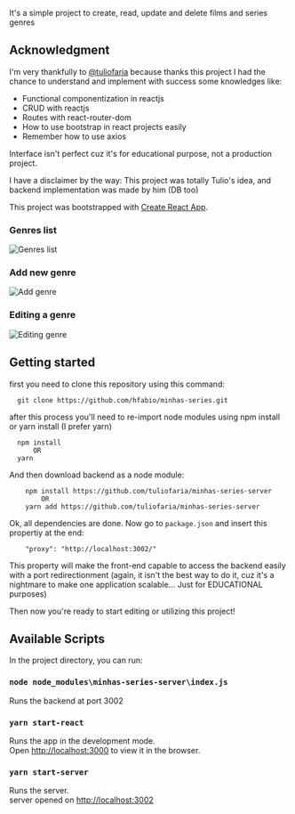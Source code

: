 It's a simple project to create, read, update and delete films and series genres 

## Acknowledgment

I'm very thankfully to [@tuliofaria](https://github.com/tuliofaria) because thanks this project I had the chance to understand and implement with success some knowledges like:
- Functional componentization in reactjs
- CRUD with reactjs
- Routes with react-router-dom
- How to use bootstrap in react projects easily
- Remember how to use axios

Interface isn't perfect cuz it's for educational purpose, not a production project.

I have a disclaimer by the way:
This project was totally Tulio's idea, and backend implementation was made by him (DB too)

This project was bootstrapped with [Create React App](https://github.com/facebook/create-react-app).
### Genres list
![Genres list](https://user-images.githubusercontent.com/15989467/62274822-0012f280-b417-11e9-956a-316221c4baa0.png)
### Add new genre
![Add genre](https://user-images.githubusercontent.com/15989467/62274890-23d63880-b417-11e9-8075-6630d067cb8b.png)
### Editing a genre
![Editing genre](https://user-images.githubusercontent.com/15989467/62274973-49fbd880-b417-11e9-9295-0252123434fa.png)


## Getting started

first you need to clone this repository using this command:

```
  git clone https://github.com/hfabio/minhas-series.git
```

after this process you'll need to re-import node modules using npm install or yarn install (I prefer yarn)
```
  npm install
      OR
  yarn
```
And then download backend as a node module:
```
    npm install https://github.com/tuliofaria/minhas-series-server
        OR
    yarn add https://github.com/tuliofaria/minhas-series-server
```
Ok, all dependencies are done.
Now go to `package.json` and insert this propertiy at the end:
```
    "proxy": "http://localhost:3002/"
```
This property will make the front-end capable to access the backend easily with a port redirectionment (again, it isn't the best way to do it, cuz it's a nightmare to make one application scalable... Just for EDUCATIONAL purposes)

Then now you're ready to start editing or utilizing this project!

## Available Scripts

In the project directory, you can run:

### `node node_modules\minhas-series-server\index.js`
Runs the backend at port 3002

### `yarn start-react`
Runs the app in the development mode.<br>
Open [http://localhost:3000](http://localhost:3000) to view it in the browser.

### `yarn start-server`
Runs the server.<br>
server opened on [http://localhost:3002](http://localhost:3002) 